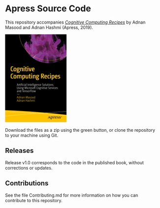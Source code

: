 # Apress Source Code

This repository accompanies [*Cognitive Computing Recipes*](https://www.apress.com/9781484241059) by Adnan Masood and Adnan Hashmi (Apress, 2019).

[comment]: #cover
![Cover image](9781484241059.jpg)

Download the files as a zip using the green button, or clone the repository to your machine using Git.

## Releases

Release v1.0 corresponds to the code in the published book, without corrections or updates.

## Contributions

See the file Contributing.md for more information on how you can contribute to this repository.